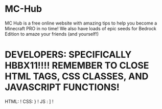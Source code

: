 # MC-Hub
MC Hub is a free online website with amazing tips to help you become a Minecraft PRO in no time! We also have loads of epic seeds for Bedrock Edition to amaze your friends (and yourself!)

# DEVELOPERS: SPECIFICALLY HBBX11!!!! REMEMBER TO CLOSE HTML TAGS, CSS CLASSES, AND JAVASCRIPT FUNCTIONS! 
HTML: </div> !
CSS: } !
JS : ] !
